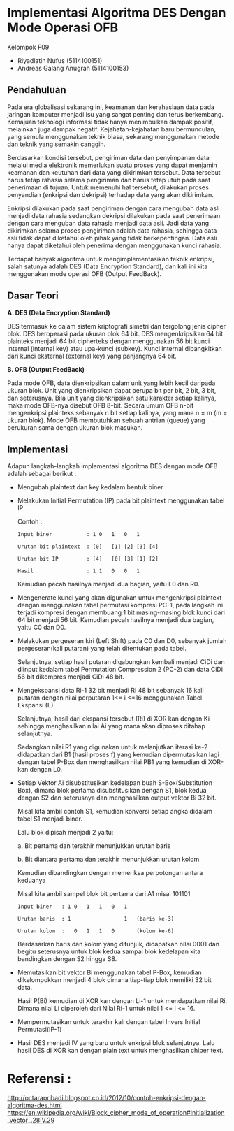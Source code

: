 # Implementasi Algoritma DES Dengan Mode Operasi OFB

Kelompok F09

- Riyadlatin Nufus (5114100151)
- Andreas Galang Anugrah (5114100153)
## Pendahuluan
Pada era globalisasi sekarang ini, keamanan dan kerahasiaan data pada jaringan komputer menjadi isu yang sangat penting dan terus berkembang. Kemajuan teknologi informasi tidak hanya menimbulkan dampak positif, melainkan juga dampak negatif. Kejahatan-kejahatan baru bermunculan, yang semula menggunakan teknik biasa, sekarang menggunakan metode dan teknik yang semakin canggih.

Berdasarkan kondisi tersebut, pengiriman data dan penyimpanan data melalui media elektronik memerlukan suatu proses yang dapat menjamin keamanan dan keutuhan dari data yang dikirimkan tersebut. Data tersebut harus tetap rahasia selama pengiriman dan harus tetap utuh pada saat penerimaan di tujuan. Untuk memenuhi hal tersebut, dilakukan proses penyandian (enkripsi dan dekripsi) terhadap data yang akan dikirimkan. 

Enkripsi dilakukan pada saat pengiriman dengan cara mengubah data asli menjadi data rahasia sedangkan dekripsi dilakukan pada saat penerimaan dengan cara mengubah data rahasia menjadi data asli. Jadi data yang dikirimkan selama proses pengiriman adalah data rahasia, sehingga data asli tidak dapat diketahui oleh pihak yang tidak berkepentingan. Data asli hanya dapat diketahui oleh penerima dengan menggunakan kunci rahasia.

Terdapat banyak algoritma untuk mengimplementasikan teknik enkripsi, salah satunya adalah DES (Data Encryption Standard), dan kali ini kita menggunakan mode operasi OFB (Output FeedBack).


## Dasar Teori
**A. DES (Data Encryption Standard)**

DES termasuk ke dalam sistem kriptografi simetri dan tergolong jenis cipher blok. DES beroperasi pada ukuran blok 64 bit. DES mengenkripsikan 64 bit plainteks menjadi 64 bit cipherteks dengan menggunakan 56 bit kunci internal (internal key) atau upa-kunci (subkey). Kunci internal dibangkitkan dari kunci eksternal (external key) yang panjangnya 64 bit. 

**B.	OFB (Output FeedBack)**

Pada mode OFB, data dienkripsikan dalam unit yang lebih kecil daripada ukuran blok. Unit yang dienkripsikan dapat berupa bit per bit, 2 bit, 3 bit, dan seterusnya. Bila unit yang dienkripsikan satu karakter setiap kalinya, maka mode OFB-nya disebut OFB 8-bit. Secara umum OFB n-bit mengenkripsi plainteks sebanyak n bit setiap kalinya, yang mana n = m (m = ukuran blok). Mode OFB membutuhkan sebuah antrian (queue) yang berukuran sama dengan ukuran blok masukan.

## Implementasi
Adapun langkah-langkah implementasi algoritma DES dengan mode OFB adalah sebagai berikut :
- Mengubah plaintext dan key kedalam bentuk biner
- Melakukan Initial Permutation (IP) pada bit plaintext menggunakan tabel IP

  Contoh :

      Input biner           : 1	0	1	0	1

      Urutan bit plaintext  : [0]	[1]	[2]	[3]	[4]

      Urutan bit IP         : [4]	[0]	[3]	[1}	[2]

      Hasil                 : 1	1	0	0	1
  Kemudian pecah hasilnya menjadi dua bagian, yaitu L0 dan R0.
- Mengenerate kunci yang akan digunakan untuk mengenkripsi plaintext dengan menggunakan tabel permutasi kompresi PC-1, pada langkah ini terjadi kompresi dengan membuang 1 bit masing-masing blok kunci dari 64 bit menjadi 56 bit. Kemudian pecah hasilnya menjadi dua bagian, yaitu C0 dan D0.
- Melakukan pergeseran kiri (Left Shift) pada C0 dan D0, sebanyak jumlah pergeseran(kali putaran) yang telah ditentukan pada tabel.

  Selanjutnya, setiap hasil putaran digabungkan kembali menjadi CiDi dan diinput kedalam tabel Permutation Compression 2 (PC-2) dan data CiDi 56 bit dikompres menjadi CiDi 48 bit.
- Mengekspansi data Ri-1 32 bit menjadi Ri 48 bit sebanyak 16 kali putaran dengan nilai perputaran 1<= i <=16 menggunakan Tabel Ekspansi (E). 

  Selanjutnya, hasil dari ekspansi tersebut (Ri) di XOR kan dengan Ki sehingga menghasilkan nilai Ai yang mana akan diproses ditahap selanjutnya.
  
  Sedangkan nilai R1 yang digunakan untuk melanjutkan iterasi ke-2 didapatkan dari B1 (hasil proses f) yang kemudian dipermutasikan lagi dengan tabel P-Box dan menghasilkan nilai PB1 yang kemudian di XOR-kan dengan L0.
- Setiap Vektor Ai disubstitusikan kedelapan buah S-Box(Substitution Box), dimana blok pertama disubstitusikan dengan S1, blok kedua dengan S2 dan seterusnya dan menghasilkan output vektor Bi 32 bit.

  Misal kita ambil contoh S1, kemudian konversi setiap angka didalam tabel S1 menjadi biner.
  
  Lalu blok dipisah menjadi 2 yaitu:
  
    a. Bit pertama dan terakhir menunjukkan urutan baris
    
    b. Bit diantara pertama dan terakhir menunjukkan urutan kolom
    
  Kemudian dibandingkan dengan memeriksa perpotongan antara keduanya
  
  Misal kita ambil sampel blok bit pertama dari A1  misal 101101
  
      Input biner	: 1	0	1	1	0	1
      
      Urutan baris	: 1					1	(baris ke-3)
      
      Urutan kolom	: 	0	1	1	0		(kolom ke-6)
      
   Berdasarkan baris dan kolom yang ditunjuk, didapatkan nilai 0001 dan begitu seterusnya untuk blok kedua sampai blok kedelapan kita bandingkan dengan S2 hingga S8.

- Memutasikan bit vektor Bi menggunakan tabel P-Box, kemudian dikelompokkan menjadi 4 blok dimana tiap-tiap blok memiliki 32 bit data. 

  Hasil P(Bi) kemudian di XOR kan dengan Li-1 untuk mendapatkan nilai Ri. Dimana nilai Li diperoleh dari Nilai Ri-1 untuk nilai 1 <= i  <= 16.
- Mempermutasikan untuk terakhir kali dengan tabel Invers Initial Permutasi(IP-1)
- Hasil DES menjadi IV yang baru untuk enkripsi blok selanjutnya. Lalu hasil DES di XOR kan dengan plain text untuk menghasilkan chiper text.

# Referensi : 
http://octarapribadi.blogspot.co.id/2012/10/contoh-enkripsi-dengan-algoritma-des.html
https://en.wikipedia.org/wiki/Block_cipher_mode_of_operation#Initialization_vector_.28IV.29
